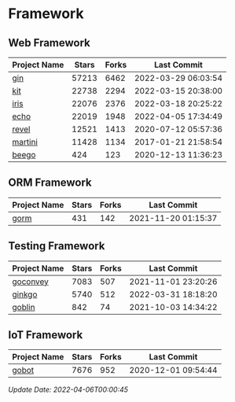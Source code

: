 # Framework

## Web Framework
| Project Name | Stars | Forks | Last Commit |
| ------------ | ----- | ----- | ----------- |
| [gin](https://github.com/gin-gonic/gin) | 57213 | 6462 | 2022-03-29 06:03:54 |
| [kit](https://github.com/go-kit/kit) | 22738 | 2294 | 2022-03-15 20:38:00 |
| [iris](https://github.com/kataras/iris) | 22076 | 2376 | 2022-03-18 20:25:22 |
| [echo](https://github.com/labstack/echo) | 22019 | 1948 | 2022-04-05 17:34:49 |
| [revel](https://github.com/revel/revel) | 12521 | 1413 | 2020-07-12 05:57:36 |
| [martini](https://github.com/go-martini/martini) | 11428 | 1134 | 2017-01-21 21:58:54 |
| [beego](https://github.com/astaxie/beego) | 424 | 123 | 2020-12-13 11:36:23 |

## ORM Framework
| Project Name | Stars | Forks | Last Commit |
| ------------ | ----- | ----- | ----------- |
| [gorm](https://github.com/jinzhu/gorm) | 431 | 142 | 2021-11-20 01:15:37 |

## Testing Framework
| Project Name | Stars | Forks | Last Commit |
| ------------ | ----- | ----- | ----------- |
| [goconvey](https://github.com/smartystreets/goconvey) | 7083 | 507 | 2021-11-01 23:20:26 |
| [ginkgo](https://github.com/onsi/ginkgo) | 5740 | 512 | 2022-03-31 18:18:20 |
| [goblin](https://github.com/franela/goblin) | 842 | 74 | 2021-10-03 14:34:22 |

## IoT Framework
| Project Name | Stars | Forks | Last Commit |
| ------------ | ----- | ----- | ----------- |
| [gobot](https://github.com/hybridgroup/gobot) | 7676 | 952 | 2020-12-01 09:54:44 |

*Update Date: 2022-04-06T00:00:45*